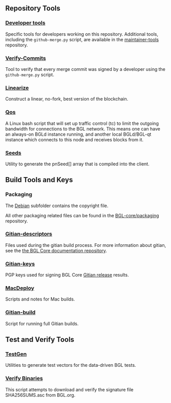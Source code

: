 Repository Tools
---------------------

### [Developer tools](/contrib/devtools) ###
Specific tools for developers working on this repository.
Additional tools, including the `github-merge.py` script, are available in the [maintainer-tools](https://github.com/BGL-core/BGL-maintainer-tools) repository.

### [Verify-Commits](/contrib/verify-commits) ###
Tool to verify that every merge commit was signed by a developer using the `github-merge.py` script.

### [Linearize](/contrib/linearize) ###
Construct a linear, no-fork, best version of the blockchain.

### [Qos](/contrib/qos) ###

A Linux bash script that will set up traffic control (tc) to limit the outgoing bandwidth for connections to the BGL network. This means one can have an always-on BGLd instance running, and another local BGLd/BGL-qt instance which connects to this node and receives blocks from it.

### [Seeds](/contrib/seeds) ###
Utility to generate the pnSeed[] array that is compiled into the client.

Build Tools and Keys
---------------------

### Packaging ###
The [Debian](/contrib/debian) subfolder contains the copyright file.

All other packaging related files can be found in the [BGL-core/packaging](https://github.com/BGL-core/packaging) repository.

### [Gitian-descriptors](/contrib/gitian-descriptors) ###
Files used during the gitian build process. For more information about gitian, see the [the BGL Core documentation repository](https://github.com/BGL-core/docs).

### [Gitian-keys](/contrib/gitian-keys)
PGP keys used for signing BGL Core [Gitian release](/doc/release-process.md) results.

### [MacDeploy](/contrib/macdeploy) ###
Scripts and notes for Mac builds.

### [Gitian-build](/contrib/gitian-build.py) ###
Script for running full Gitian builds.

Test and Verify Tools
---------------------

### [TestGen](/contrib/testgen) ###
Utilities to generate test vectors for the data-driven BGL tests.

### [Verify Binaries](/contrib/verifybinaries) ###
This script attempts to download and verify the signature file SHA256SUMS.asc from BGL.org.
